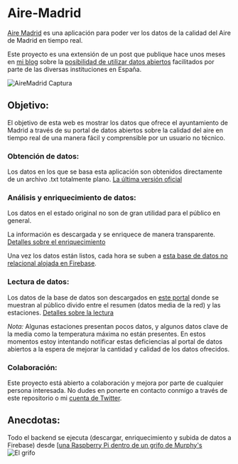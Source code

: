 # Aire-Madrid

[Aire Madrid](https://airemadrid.firebaseapp.com) es una aplicación para poder ver los datos de la calidad del Aire de Madrid en tiempo real.

Este proyecto es una extensión de un post que publique hace unos meses en [mi blog](http://www.blog.ulisesgascon.com/) sobre la [posibilidad de utilizar datos abiertos](http://www.blog.ulisesgascon.com/la-iniciativa-del-open-data/) facilitados por parte de las diversas instituciones en España.

![AireMadrid Captura](https://airemadrid.firebaseapp.com/img/airemadrid_captura.png)
        
## Objetivo:
El objetivo de esta web es mostrar los datos que ofrece el ayuntamiento de Madrid a través de su portal de datos abiertos sobre la calidad del aire en tiempo real de una manera fácil y comprensible por un usuario no técnico.

### Obtención de datos:

Los datos en los que se basa esta aplicación son obtenidos directamente de un archivo .txt totalmente plano. 
[La última versión oficial](http://datos.madrid.es/egob/catalogo/212531-7916318-calidad-aire-tiempo-real.txt)

### Análisis y enriquecimiento de datos:

Los datos en el estado original no son de gran utilidad para el público en general. 

La información es descargada y se enriquece de manera transparente. 
[Detalles sobre el enriquecimiento](https://github.com/UlisesGascon/Aire-Madrid/tree/master/server/datos.md)

Una vez los datos están listos, cada hora se suben a [esta base de datos no relacional alojada en Firebase](https://airemadrid.firebaseio.com/).

### Lectura de datos:

Los datos de la base de datos son descargados en [este portal](https://airemadrid.firebaseapp.com/) donde se muestran al público divido entre el resumen (datos media de la red) y las estaciones.
[Detalles sobre la lectura](https://github.com/UlisesGascon/Aire-Madrid/tree/master/firebase/lectura.md)

*Nota:* Algunas estaciones presentan pocos datos, y algunos datos clave de la media como la temperatura máxima no están presentes. En estos momentos estoy intentando notificar estas deficiencias al portal de datos abiertos a la espera de mejorar la cantidad y calidad de los datos ofrecidos.        
        
        
### Colaboración:
Este proyecto está abierto a colaboración y mejora por parte de cualquier persona interesada. No dudes en ponerte en contacto conmigo a través de este repositorio o mi [cuenta de Twitter](https://twitter.com/kom_256).
        
        
## Anecdotas:
Todo el backend se ejecuta (descargar, enriquecimiento y subida de datos a Firebase) desde [[una Raspberry Pi dentro de un grifo de Murphy's](https://twitter.com/kom_256/status/625895707845771264)
![El grifo](https://airemadrid.firebaseapp.com/img/server.png)